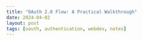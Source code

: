 ```yaml
---
title: "OAuth 2.0 Flow: A Practical Walkthrough"
date: 2024-04-02
layout: post
tags: [oauth, authentication, webdev, notes]
---
```


<!-- Your OAuth content here -->
